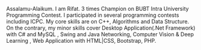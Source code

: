 
Assalamu-Alaikum. I am Rifat. 3 times Champion on BUBT Intra University Programming Contest. I participated in several programming contests including ICPC. My core skills are on C++, Algorithms and Data Structure. On the contrary, my minor skills cover Desktop Application(.Net Framework) with C# and MySQL , Swing and Java Networking, Computer Vision & Deep Learning , Web Application with HTML|CSS, Bootstrap, PHP.

<!--
**rifatentr/rifatentr** is a ✨ _special_ ✨ repository because its `README.md` (this file) appears on your GitHub profile.

Here are some ideas to get you started:

- 🔭 I’m currently working on ...
- 🌱 I’m currently learning ...
- 👯 I’m looking to collaborate on ...
- 🤔 I’m looking for help with ...
- 💬 Ask me about ...
- 📫 How to reach me: ...
- 😄 Pronouns: ...
- ⚡ Fun fact: ...
-->
